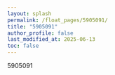```yaml
---
layout: splash
permalink: /float_pages/5905091/
title: "5905091"
author_profile: false
last_modified_at: 2025-06-13
toc: false
---
```

 
5905091
